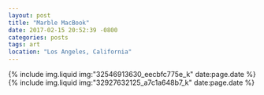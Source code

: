 ```yaml
---
layout: post
title: "Marble MacBook"
date: 2017-02-15 20:52:39 -0800
categories: posts
tags: art
location: "Los Angeles, California"
---
```


{% include img.liquid img:"32546913630_eecbfc775e_k" date:page.date %}
{% include img.liquid img:"32927632125_a7c1a648b7_k" date:page.date %}
